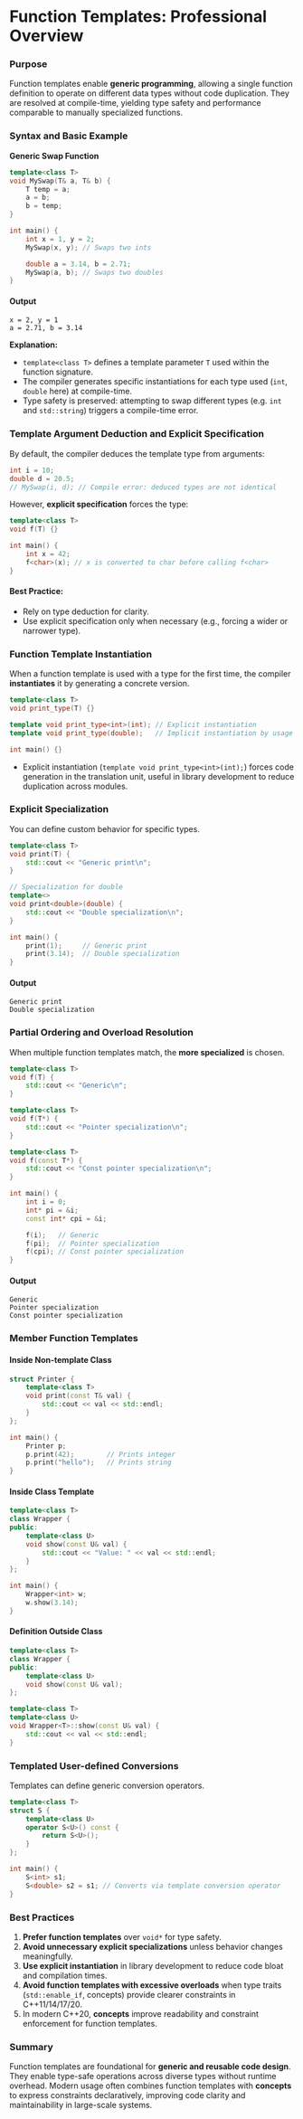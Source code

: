# Function Templates: Professional Overview

### Purpose

Function templates enable **generic programming**, allowing a single function definition to operate on different data types without code duplication. They are resolved at compile-time, yielding type safety and performance comparable to manually specialized functions.

### Syntax and Basic Example

**Generic Swap Function**

```cpp
template<class T>
void MySwap(T& a, T& b) {
    T temp = a;
    a = b;
    b = temp;
}

int main() {
    int x = 1, y = 2;
    MySwap(x, y); // Swaps two ints

    double a = 3.14, b = 2.71;
    MySwap(a, b); // Swaps two doubles
}
```

#### Output

```
x = 2, y = 1
a = 2.71, b = 3.14
```

**Explanation:**

- `template<class T>` defines a template parameter `T` used within the function signature.
- The compiler generates specific instantiations for each type used (`int`, `double` here) at compile-time.
- Type safety is preserved: attempting to swap different types (e.g. `int` and `std::string`) triggers a compile-time error.

### **Template Argument Deduction and Explicit Specification**

By default, the compiler deduces the template type from arguments:

```cpp
int i = 10;
double d = 20.5;
// MySwap(i, d); // Compile error: deduced types are not identical
```

However, **explicit specification** forces the type:

```cpp
template<class T>
void f(T) {}

int main() {
    int x = 42;
    f<char>(x); // x is converted to char before calling f<char>
}
```

#### Best Practice:

- Rely on type deduction for clarity.
- Use explicit specification only when necessary (e.g., forcing a wider or narrower type).

### **Function Template Instantiation**

When a function template is used with a type for the first time, the compiler **instantiates** it by generating a concrete version.

```cpp
template<class T>
void print_type(T) {}

template void print_type<int>(int); // Explicit instantiation
template void print_type(double);   // Implicit instantiation by usage

int main() {}
```

- Explicit instantiation (`template void print_type<int>(int);`) forces code generation in the translation unit, useful in library development to reduce duplication across modules.

### **Explicit Specialization**

You can define custom behavior for specific types.

```cpp
template<class T>
void print(T) {
    std::cout << "Generic print\n";
}

// Specialization for double
template<>
void print<double>(double) {
    std::cout << "Double specialization\n";
}

int main() {
    print(1);     // Generic print
    print(3.14);  // Double specialization
}
```

#### Output

```
Generic print
Double specialization
```

### **Partial Ordering and Overload Resolution**

When multiple function templates match, the **more specialized** is chosen.

```cpp
template<class T>
void f(T) {
    std::cout << "Generic\n";
}

template<class T>
void f(T*) {
    std::cout << "Pointer specialization\n";
}

template<class T>
void f(const T*) {
    std::cout << "Const pointer specialization\n";
}

int main() {
    int i = 0;
    int* pi = &i;
    const int* cpi = &i;

    f(i);   // Generic
    f(pi);  // Pointer specialization
    f(cpi); // Const pointer specialization
}
```

#### Output

```
Generic
Pointer specialization
Const pointer specialization
```

### **Member Function Templates**

#### Inside Non-template Class

```cpp
struct Printer {
    template<class T>
    void print(const T& val) {
        std::cout << val << std::endl;
    }
};

int main() {
    Printer p;
    p.print(42);        // Prints integer
    p.print("hello");   // Prints string
}
```

#### Inside Class Template

```cpp
template<class T>
class Wrapper {
public:
    template<class U>
    void show(const U& val) {
        std::cout << "Value: " << val << std::endl;
    }
};

int main() {
    Wrapper<int> w;
    w.show(3.14);
}
```

#### Definition Outside Class

```cpp
template<class T>
class Wrapper {
public:
    template<class U>
    void show(const U& val);
};

template<class T>
template<class U>
void Wrapper<T>::show(const U& val) {
    std::cout << val << std::endl;
}
```

### **Templated User-defined Conversions**

Templates can define generic conversion operators.

```cpp
template<class T>
struct S {
    template<class U>
    operator S<U>() const {
        return S<U>();
    }
};

int main() {
    S<int> s1;
    S<double> s2 = s1; // Converts via template conversion operator
}
```

### **Best Practices**

1. **Prefer function templates** over `void*` for type safety.
2. **Avoid unnecessary explicit specializations** unless behavior changes meaningfully.
3. **Use explicit instantiation** in library development to reduce code bloat and compilation times.
4. **Avoid function templates with excessive overloads** when type traits (`std::enable_if`, concepts) provide clearer constraints in C++11/14/17/20.
5. In modern C++20, **concepts** improve readability and constraint enforcement for function templates.

### **Summary**

Function templates are foundational for **generic and reusable code design**. They enable type-safe operations across diverse types without runtime overhead. Modern usage often combines function templates with **concepts** to express constraints declaratively, improving code clarity and maintainability in large-scale systems.
